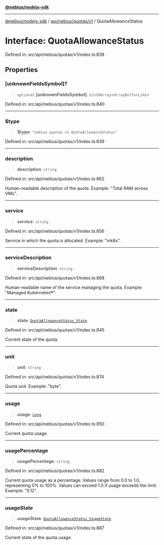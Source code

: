 [**@nebius/nodejs-sdk**](../../../../../README.md)

***

[@nebius/nodejs-sdk](../../../../../README.md) / [api/nebius/quotas/v1](../README.md) / QuotaAllowanceStatus

# Interface: QuotaAllowanceStatus

Defined in: src/api/nebius/quotas/v1/index.ts:838

## Properties

### \[unknownFieldsSymbol\]?

> `optional` **\[unknownFieldsSymbol\]**: `Uint8Array`\<`ArrayBufferLike`\>

Defined in: src/api/nebius/quotas/v1/index.ts:840

***

### $type

> **$type**: `"nebius.quotas.v1.QuotaAllowanceStatus"`

Defined in: src/api/nebius/quotas/v1/index.ts:839

***

### description

> **description**: `string`

Defined in: src/api/nebius/quotas/v1/index.ts:862

Human-readable description of the quota.
 Example: "Total RAM across VMs".

***

### service

> **service**: `string`

Defined in: src/api/nebius/quotas/v1/index.ts:856

Service in which the quota is allocated.
 Example: "mk8s".

***

### serviceDescription

> **serviceDescription**: `string`

Defined in: src/api/nebius/quotas/v1/index.ts:868

Human-readable name of the service managing the quota.
 Example: "Managed Kubernetes®".

***

### state

> **state**: [`QuotaAllowanceStatus_State`](../type-aliases/QuotaAllowanceStatus_State.md)

Defined in: src/api/nebius/quotas/v1/index.ts:845

Current state of the quota.

***

### unit

> **unit**: `string`

Defined in: src/api/nebius/quotas/v1/index.ts:874

Quota unit.
 Example: "byte".

***

### usage

> **usage**: [`Long`](../../../../../runtime/protos/core/classes/Long.md)

Defined in: src/api/nebius/quotas/v1/index.ts:850

Current quota usage.

***

### usagePercentage

> **usagePercentage**: `string`

Defined in: src/api/nebius/quotas/v1/index.ts:882

Current quota usage as a percentage.
 Values range from 0.0 to 1.0, representing 0% to 100%.
 Values can exceed 1.0 if usage exceeds the limit.
 Example: "0.12".

***

### usageState

> **usageState**: [`QuotaAllowanceStatus_UsageState`](../type-aliases/QuotaAllowanceStatus_UsageState.md)

Defined in: src/api/nebius/quotas/v1/index.ts:887

Current state of the quota usage.
